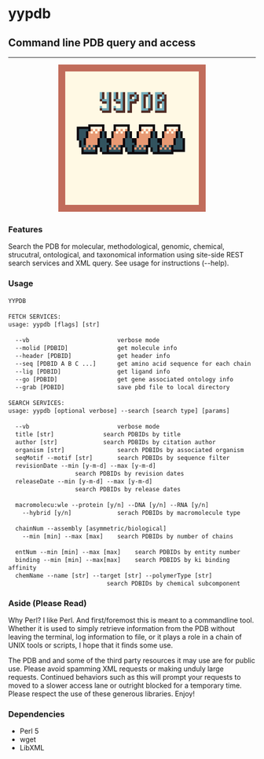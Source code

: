 # yypdb
## Command line PDB query and access

---

<p align="center">
<img src='logo.png' width=300px>
</p>

### Features

Search the PDB for molecular, methodological, genomic, chemical,
strucutral, ontological, and taxonomical information using site-side REST search
services and XML query. See usage for instructions (--help).  

### Usage
```
YYPDB

FETCH SERVICES:
usage: yypdb [flags] [str]

  --vb                         verbose mode
  --molid [PDBID]              get molecule info
  --header [PDBID]             get header info
  --seq [PDBID A B C ...]      get amino acid sequence for each chain
  --lig [PDBID]                get ligand info
  --go [PDBID]                 get gene associated ontology info
  --grab [PDBID]               save pbd file to local directory

SEARCH SERVICES:
usage: yypdb [optional verbose] --search [search type] [params]

  --vb                         verbose mode
  title [str]		       search PDBIDs by title
  author [str]		       search PDBIDs by citation author
  organism [str]               search PDBIDs by associated organism
  seqMotif --motif [str]       search PDBIDs by sequence filter
  revisionDate --min [y-m-d] --max [y-m-d]
			       search PDBIDs by revision dates
  releaseDate --min [y-m-d] --max [y-m-d]
			       search PDBIDs by release dates

  macromolecu:wle --protein [y/n] --DNA [y/n] --RNA [y/n]
    --hybrid [y/n]             serach PDBIDs by macromolecule type

  chainNum --assembly [asymmetric/biological]
    --min [min] --max [max]    search PDBIDs by number of chains

  entNum --min [min] --max [max]    search PDBIDs by entity number
  binding --min [min] --max[max]    search PDBIDS by ki binding affinity
  chemName --name [str] --target [str] --polymerType [str]
		                    search PDBIDs by chemical subcomponent
```
### Aside (Please Read)

Why Perl? I like Perl. And first/foremost this is meant to a commandline tool. Whether it is used
to simply retrieve information from the PDB without leaving the terminal,
log information to file, or it plays a role in a chain of UNIX tools or
scripts, I hope that it finds some use.

The PDB and and some of the third party resources it may use are for public
use. Please avoid spamming XML requests or making unduly large requests.
Continued behaviors such as this will prompt your requests to moved to a
slower access lane or outright blocked for a temporary time. Please respect the
use of these generous libraries. Enjoy! 

### Dependencies

* Perl 5
* wget
* LibXML


